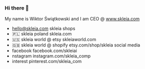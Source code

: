 ### Hi there 👋
My name is Wiktor Świątkowski and I am CEO @ www.skleia.com
- hello@skleia.com
skleia shops
- 🇵🇱 skleia poland skleia.com
- 🇺🇸 skleia world @ etsy skleiaworld.com
- 🇬🇧 skleia world @ shopify etsy.com/shop/skleia
social media
- facebook facebook.com/skleiai
- nstagram instagram.com/skleia_comp
- interest pinterest.com/skleia_com
